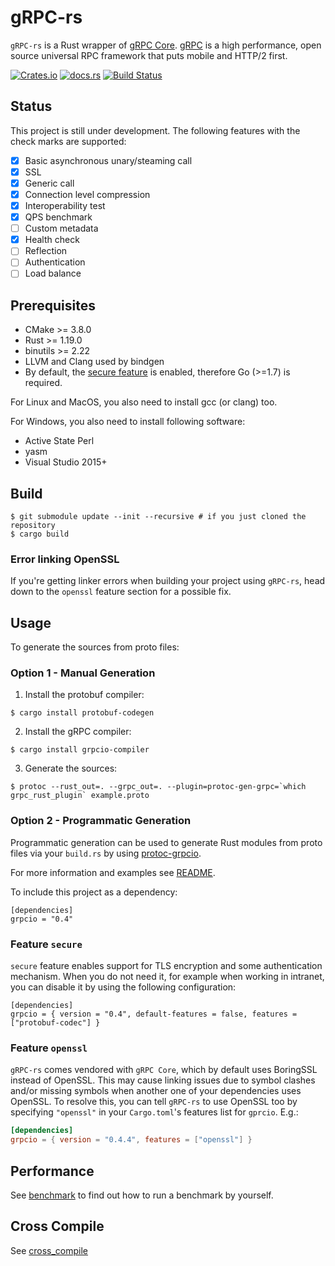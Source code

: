 # gRPC-rs

`gRPC-rs` is a Rust wrapper of [gRPC Core](https://github.com/grpc/grpc). [gRPC](http://www.grpc.io) is a high performance, open source universal RPC framework that puts mobile and HTTP/2 first.

[![Crates.io](https://img.shields.io/crates/v/grpcio.svg?maxAge=2592000)](https://crates.io/crates/grpcio)
[![docs.rs](https://docs.rs/grpcio/badge.svg)](https://docs.rs/grpcio)
[![Build Status](https://travis-ci.org/pingcap/grpc-rs.svg)](https://travis-ci.org/pingcap/grpc-rs)

## Status

This project is still under development. The following features with the check marks are supported:

- [x] Basic asynchronous unary/steaming call
- [x] SSL
- [x] Generic call
- [x] Connection level compression
- [x] Interoperability test
- [x] QPS benchmark
- [ ] Custom metadata
- [x] Health check
- [ ] Reflection
- [ ] Authentication
- [ ] Load balance

## Prerequisites

- CMake >= 3.8.0
- Rust >= 1.19.0
- binutils >= 2.22
- LLVM and Clang used by bindgen
- By default, the [secure feature](#feature-secure) is enabled, therefore Go (>=1.7) is required.

For Linux and MacOS, you also need to install gcc (or clang) too.

For Windows, you also need to install following software:

- Active State Perl
- yasm
- Visual Studio 2015+

## Build

```
$ git submodule update --init --recursive # if you just cloned the repository
$ cargo build
```

### Error linking OpenSSL

If you're getting linker errors when building your project using `gRPC-rs`, head
down to the `openssl` feature section for a possible fix.

## Usage

To generate the sources from proto files:

### Option 1 - Manual Generation

1. Install the protobuf compiler:

```
$ cargo install protobuf-codegen
```

2. Install the gRPC compiler:

```
$ cargo install grpcio-compiler
```

3. Generate the sources:

```
$ protoc --rust_out=. --grpc_out=. --plugin=protoc-gen-grpc=`which grpc_rust_plugin` example.proto
```


### Option 2 - Programmatic Generation

Programmatic generation can be used to generate Rust modules from proto files
via your `build.rs` by using [protoc-grpcio](https://crates.io/crates/protoc-grpcio).

For more information and examples see
[README](https://github.com/mtp401/protoc-grpcio/blob/master/README.md).

To include this project as a dependency:

```
[dependencies]
grpcio = "0.4"
```

### Feature `secure`

`secure` feature enables support for TLS encryption and some authentication
mechanism. When you do not need it, for example when working in intranet,
you can disable it by using the following configuration:
```
[dependencies]
grpcio = { version = "0.4", default-features = false, features = ["protobuf-codec"] }
```

### Feature `openssl`

`gRPC-rs` comes vendored with `gRPC Core`, which by default uses BoringSSL
instead of OpenSSL. This may cause linking issues due to symbol clashes and/or
missing symbols when another one of your dependencies uses OpenSSL. To resolve
this, you can tell `gRPC-rs` to use OpenSSL too by specifying `"openssl"` in
your `Cargo.toml`'s features list for `gprcio`. E.g.:

```toml
[dependencies]
grpcio = { version = "0.4.4", features = ["openssl"] }
```


## Performance

See [benchmark](https://github.com/pingcap/grpc-rs/tree/master/benchmark) to find out how to run a benchmark by yourself.

Cross Compile
-------------
See [cross_compile](cross_compile.md)
